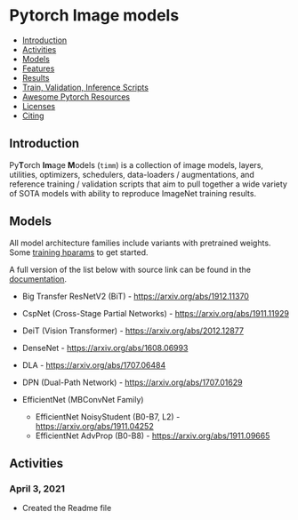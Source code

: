 # Pytorch Image models

- [Introduction](#introduction)
- [Activities](#recent-activities)
- [Models](#models)
- [Features](#features)
- [Results](#results)
- [Train, Validation, Inference Scripts](#train-validation-inference-scripts)
- [Awesome Pytorch Resources](#awesome-pytorch-resources)
- [Licenses](#licenses)
- [Citing](#citing)

## Introduction

Py**T**orch **Im**age **M**odels (`timm`) is a collection of image models, layers, utilities, optimizers, schedulers, data-loaders / augmentations, and reference training / validation scripts that aim to pull together a wide variety of SOTA models with ability to reproduce ImageNet training results.

## Models

All model architecture families include variants with pretrained weights. Some [training hparams](https://rwightman.github.io/pytorch-image-models/training_hparam_examples) to get started.

A full version of the list below with source link can be found in the [documentation](https://rwightman.github.io/pytorch-image-models/models/).

- Big Transfer ResNetV2 (BiT) - https://arxiv.org/abs/1912.11370
- CspNet (Cross-Stage Partial Networks) - https://arxiv.org/abs/1911.11929
- DeiT (Vision Transformer) - https://arxiv.org/abs/2012.12877
- DenseNet - https://arxiv.org/abs/1608.06993
- DLA - https://arxiv.org/abs/1707.06484

- DPN (Dual-Path Network) - https://arxiv.org/abs/1707.01629

- EfficientNet (MBConvNet Family)
  - EfficientNet NoisyStudent (B0-B7, L2) - https://arxiv.org/abs/1911.04252
  - EfficientNet AdvProp (B0-B8) - https://arxiv.org/abs/1911.09665

## Activities

### April 3, 2021

- Created the Readme file
